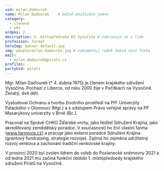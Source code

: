 ```yaml
---
uid: milan.dadourek
name: Milan Daďourek  	# běžně používáné jméno
category:
  - clenove
  - pks
ordpks: 2
description: 1. místopředseda KS Vysočina # zobrazuje se v lide
profession: farmář
heroImg: banner-default.jpg
img: people/milan-dadourek.jpg # zakomentuj radek dokud není fotka
mail:
  - milan.dadourek@pirati.cz
profiles:
partyUid: pirati
---
```


Mgr. Milan Daďourek (* 4. dubna 1975) je členem krajského sdružení Vysočina. Pochází z Liberce, od roku 2000 žije v Počítkách na Vysočině. Ženatý, dvě děti.

Vystudoval Ochranu a tvorbu životního prostředí na PřF Univerzity Palackého v Olomouci (Mgr.) a s odstupem Právo veřejné správy na PF Masarykovy univerzity v Brně (Bc.).

Pracoval na Správě CHKO Žďárské vrchy, jako ředitel Sdružení Krajina, jako akreditovaný zemědělský poradce. V současnosti ho živí vlastní farma (www.farmovis.cz) a pracuje jako externí poradce Sdružení Krajina (grantový fundraising, strategie rozvoje). Zajímá ho zejména udržitelný rozvoj venkova a zachování tradiční venkovské krajiny.

V prosinci 2020 byl zvolen lídrem do voleb do Poslanecké sněmovny 2021 a od ledna 2021 mu začíná funkční období 1. místopředsedy krajského sdružení Pirátů na Vysočině.
